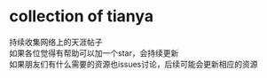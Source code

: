 # collection of tianya
持续收集网络上的天涯帖子<Br/>
如果各位觉得有帮助可以加一个star，会持续更新<Br/>
如果朋友们有什么需要的资源也issues讨论，后续可能会更新相应的资源<Br/>
